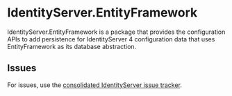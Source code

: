 # IdentityServer.EntityFramework

IdentityServer.EntityFramework is a package that provides the configuration APIs to add persistence for IdentityServer 4 configuration data that uses EntityFramework as its database abstraction.

## Issues

For issues, use the [consolidated IdentityServer issue tracker](https://github.com/mvput/IdentityServer/issues).
